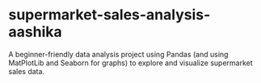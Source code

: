 # supermarket-sales-analysis-aashika
A beginner-friendly data analysis project using Pandas (and using MatPlotLib and Seaborn for graphs) to explore and visualize supermarket sales data.
